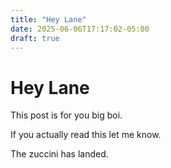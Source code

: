 ```yaml
---
title: "Hey Lane"
date: 2025-06-06T17:17:02-05:00
draft: true
---
```

# Hey Lane
This post is for you big boi. 

If you actually read this let me know.

The zuccini has landed.
